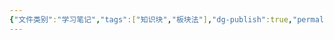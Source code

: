 ```yaml
---
{"文件类别":"学习笔记","tags":["知识块","板块法"],"dg-publish":true,"permalink":"/学习笔记studyup/知识点cheese/亲属（婚姻家庭法）/","dgPassFrontmatter":true,"noteIcon":"","created":"2024-07-01T22:32:57.523+08:00","updated":"2024-09-11T12:15:36.750+08:00"}
---
```


